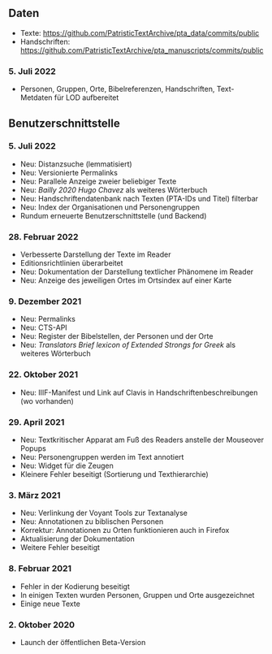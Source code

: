 ## Daten
- Texte: <https://github.com/PatristicTextArchive/pta_data/commits/public>
- Handschriften: <https://github.com/PatristicTextArchive/pta_manuscripts/commits/public>

### 5. Juli 2022
- Personen, Gruppen, Orte, Bibelreferenzen, Handschriften, Text-Metdaten für LOD aufbereitet 
## Benutzerschnittstelle
### 5. Juli 2022
- Neu: Distanzsuche (lemmatisiert)
- Neu: Versionierte Permalinks
- Neu: Parallele Anzeige zweier beliebiger Texte
- Neu: *Bailly 2020 Hugo Chavez* als weiteres Wörterbuch
- Neu: Handschriftendatenbank nach Texten (PTA-IDs und Titel) filterbar
- Neu: Index der Organisationen und Personengruppen
- Rundum erneuerte Benutzerschnittstelle (und Backend)

### 28. Februar 2022
- Verbesserte Darstellung der Texte im Reader
- Editionsrichtlinien überarbeitet
- Neu: Dokumentation der Darstellung textlicher Phänomene im Reader
- Neu: Anzeige des jeweiligen Ortes im Ortsindex auf einer Karte 

### 9. Dezember 2021
- Neu: Permalinks 
- Neu: CTS-API
- Neu: Register der Bibelstellen, der Personen und der Orte
- Neu: *Translators Brief lexicon of Extended Strongs for Greek* als weiteres Wörterbuch
### 22. Oktober 2021
- Neu: IIIF-Manifest und Link auf Clavis in Handschriftenbeschreibungen (wo vorhanden)
### 29. April 2021  
- Neu: Textkritischer Apparat am Fuß des Readers anstelle der Mouseover Popups
- Neu: Personengruppen werden im Text annotiert
- Neu: Widget für die Zeugen
- Kleinere Fehler beseitigt (Sortierung und Texthierarchie)  
### 3. März 2021
- Neu: Verlinkung der Voyant Tools zur Textanalyse
- Neu: Annotationen zu biblischen Personen
- Korrektur: Annotationen zu Orten funktionieren auch in Firefox
- Aktualisierung der Dokumentation
- Weitere Fehler beseitigt
### 8. Februar 2021
- Fehler in der Kodierung beseitigt
- In einigen Texten wurden Personen, Gruppen und Orte ausgezeichnet
- Einige neue Texte
### 2. Oktober 2020
- Launch der öffentlichen Beta-Version
